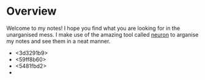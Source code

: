 # Overview

Welcome to my notes! I hope you find what you are looking for in the unarganised mess. I make use
of the amazing tool called [neuron](https://neuron.zettel.page/) to arganise my notes and see them
in a neat manner.

* <3d3291b9>
* <59ff8b60>
* <5481fbd2>
* <blog-notes>

